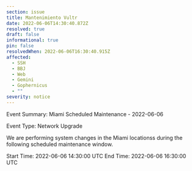 ```yaml
---
section: issue
title: Mantenimiento Vultr
date: 2022-06-06T14:30:40.872Z
resolved: true
draft: false
informational: true
pin: false
resolvedWhen: 2022-06-06T16:30:40.915Z
affected:
  - SSH
  - BBJ
  - Web
  - Gemini
  - Gophernicus
  - ""
severity: notice
---
```

Event Summary: Miami Scheduled Maintenance - 2022-06-06

Event Type: Network Upgrade

We are performing system changes in the Miami locationss during the following scheduled maintenance window. 

Start Time: 2022-06-06 14:30:00 UTC
End Time: 2022-06-06 16:30:00 UTC